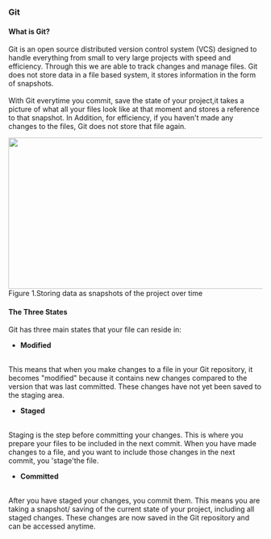 ### Git 

#### What is Git?
Git is an open source distributed version control system (VCS) designed to handle everything from small to very large projects with speed and efficiency. Through this we are able to track changes and manage files. Git does not store data in a file based system, it stores information in the form of snapshots.
<br>
<br>
With Git everytime you commit, save the state of your project,it takes a picture of what all your files look like at that moment and stores a reference to that snapshot. In Addition, for efficiency, if you haven't made any changes to the files, Git does not store that file again. 

<img height="300" src="C:\Users\Prismika\PycharmProjects\pythonbasic\Day 2\data_as_snapshots_GIT.png" width="800"/> 
<br> Figure 1.Storing data as snapshots of the project over time

#### The Three States 
Git has three main states that your file can reside in: 
- **Modified**
<br> 
This means that when you make changes to a file in your Git repository, it becomes "modified" because it contains new changes compared to the version that was last committed. These changes have not yet been saved to the staging area.
<br>




- **Staged**
<br>
Staging is the step before committing your changes. This is where you prepare your files to be included in the next commit. When you have made changes to a file, and you want to include those changes in the next commit, you 'stage'the file. 


- **Committed** 
<br> 
After you have staged your changes, you commit them. This means you are taking a snapshot/ saving of the current state of your project, including all staged changes. These changes are now saved in the Git repository and can be accessed anytime. 



